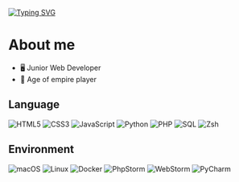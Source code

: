 [![Typing SVG](https://readme-typing-svg.demolab.com?font=Fira+Code&pause=1000&color=2600F7&background=FFFFFF00&width=435&lines=Hello+%F0%9F%91%8B%F0%9F%8F%BC%2C+I'm+ThomasDlv0)](https://git.io/typing-svg)


# About me

- 🖥️ Junior Web Developer
- 👾 Age of empire player

## Language

![HTML5](https://img.shields.io/badge/-HTML5-E34F26?logo=html5&logoColor=white)
![CSS3](https://img.shields.io/badge/-CSS3-1572B6?logo=css3&logoColor=white)
![JavaScript](https://img.shields.io/badge/-JavaScript-F7DF1E?logo=javascript&logoColor=black)
![Python](https://img.shields.io/badge/-Python-FFD43B?logo=Python&logoColor=blue)
![PHP](https://img.shields.io/badge/-PHP-777BB4?logo=php&logoColor=white)
![SQL](https://img.shields.io/badge/-SQL-4479A1?logo=postgresql&logoColor=white)
![Zsh](https://img.shields.io/badge/-Zsh-4E8B8D?logo=zsh&logoColor=white)

## Environment
![macOS](https://img.shields.io/badge/-macOS-000000?logo=apple&logoColor=white)
![Linux](https://img.shields.io/badge/-Linux-FCC624?logo=linux&logoColor=black)
![Docker](https://img.shields.io/badge/-Docker-2496ED?logo=Docker&logoColor=white)
![PhpStorm](https://img.shields.io/badge/-PhpStorm-8300ff?logo=PhpStorm&logoColor=black)  <!-- Fond violet pour PhpStorm -->
![WebStorm](https://img.shields.io/badge/-WebStorm-096aff?logo=WebStorm&logoColor=black)  <!-- Fond bleu pour WebStorm -->
![PyCharm](https://img.shields.io/badge/-PyCharm-a6ff00?logo=PyCharm&logoColor=black)    <!-- Fond jaune pour PyCharm -->




<!--
**ThomasDlv0/ThomasDlv0** is a ✨ _special_ ✨ repository because its `README.md` (this file) appears on your GitHub profile.

Here are some ideas to get you started:

- 🔭 I’m currently working on ...
- 🌱 I’m currently learning ...
- 👯 I’m looking to collaborate on ...
- 🤔 I’m looking for help with ...
- 💬 Ask me about ...
- 📫 How to reach me: ...
- 😄 Pronouns: ...
- ⚡ Fun fact: ...
-->
